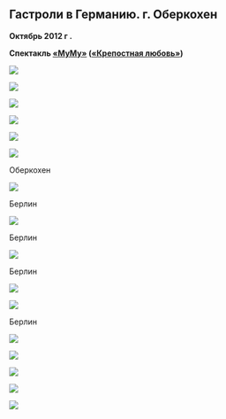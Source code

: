 ## Гастроли в Германию. г. Оберкохен


**Октябрь 2012 г .**


**Спектакль [«МуМу»][0] ([«Крепостная любовь»][0])**


![](image-01.jpg)


![](image-02.jpg)


![](image-03.jpg)


![](image-04.jpg)


![](image-05.jpg)


![](image-06.jpg)


Оберкохен


![](image-07.jpg)


Берлин


![](image-08.jpg)


Берлин


![](image-09.jpg)


Берлин


![](image-10.jpg)


![](image-11.jpg)


Берлин


![](image-12.jpg)


![](image-13.jpg)


![](image-14.jpg)


![](image-15.jpg)


![](image-16.jpg)

[0]: ../../performance/krepostnaya-lyubov-mumu "Крепостная любовь (Муму)"